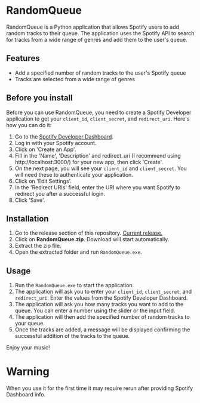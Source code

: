 # RandomQueue

RandomQueue is a Python application that allows Spotify users to add random tracks to their queue. The application uses the Spotify API to search for tracks from a wide range of genres and add them to the user's queue.

## Features

- Add a specified number of random tracks to the user's Spotify queue
- Tracks are selected from a wide range of genres

## Before you install

Before you can use RandomQueue, you need to create a Spotify Developer application to get your `client_id`, `client_secret`, and `redirect_uri`. Here's how you can do it:

1. Go to the [Spotify Developer Dashboard](https://developer.spotify.com/dashboard/).
2. Log in with your Spotify account.
3. Click on 'Create an App'.
4. Fill in the 'Name', 'Description' and redirect_uri (I recommend using http://localhost:3000/) for your new app, then click 'Create'.
5. On the next page, you will see your `client_id` and `client_secret`. You will need these to authenticate your application.
6. Click on 'Edit Settings'.
7. In the 'Redirect URIs' field, enter the URI where you want Spotify to redirect you after a successful login.
8. Click 'Save'.

## Installation

1. Go to the release section of this repository. [Current release.](https://github.com/PanPeryskop/RandomQueue/releases/tag/v1.0)
2. Click on **RandomQueue.zip**. Download will start automatically.
3. Extract the zip file.
4. Open the extracted folder and run `RandomQueue.exe`.

## Usage

1. Run the `RandomQueue.exe` to start the application.
2. The application will ask you to enter your `client_id`, `client_secret`, and `redirect_uri`. Enter the values from the Spotify Developer Dashboard.
3. The application will ask you how many tracks you want to add to the queue. You can enter a number using the slider or the input field.
4. The application will then add the specified number of random tracks to your queue.
5. Once the tracks are added, a message will be displayed confirming the successful addition of the tracks to the queue.

Enjoy your music!

# Warning
 When you use it for the first time it may require rerun after providing Spotify Dashboard info.
